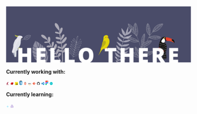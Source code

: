 ![](images/banner.png)

**Currently working with:**

<img src="images/rails.png" alt="rails" width="8"/>
<img src="images/ruby.png" alt="ruby" width="8"/>
<img src="images/javascript.png" alt="JS" width="8"/>
<img src="images/css3.png" alt="CSS" width="8"/>
<img src="images/html.png" alt="HTML" width="8"/>
<img src="images/aws.png" alt="AWS" width="8"/>
<img src="images/git.png" alt="Git" width="8"/>
<img src="images/github.png" alt="Github" width="8"/>
<img src="images/vscode.png" alt="VScode" width="8"/>
<img src="images/figma.svg" alt="Figma" width="8"/>
<img src="images/canva.png" alt="Canva" width="8"/>

**Currently learning:**

<img src="images/react.png" alt="React" width="8"/>
<img src="images/redux.png" alt="Redux" width="8"/>